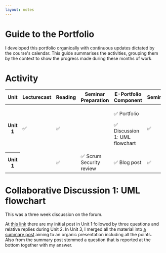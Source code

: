 ```yaml
---
layout: notes
---
```

# Guide to the Portfolio

I developed this portfolio organically with continuous updates dictated by the course's calendar. This guide summarises the activities, grouping them by the context to show the progress made during these months of work.

# Activity

<table class="table table-responsive text-center">
  <thead>
    <tr>
      <th scope="col">Unit</th>
      <th scope="col">Lecturecast</th>
      <th scope="col">Reading</th>
      <th scope="col">Seminar Preparation</th>
      <th scope="col">E-Portfolio Component</th>
      <th scope="col">Seminar</th>
    </tr>
  </thead>
  <tbody>
    <tr>
      <!-- Unit -->
      <th scope="row">Unit 1</th>
      <!-- Lecturecast -->
      <td>✅</td>
      <!-- Reading -->
      <td>✅</td>
      <!-- Seminar Preparation-->
      <td></td>
      <!-- E-Portfolio Component -->
      <td>
        <p>✅ Portfolio</p>
        <p>✅ Discussion 1: UML flowchart</p>
      </td>
      <!-- Seminar -->
      <td>✅</td>
    </tr>
    <tr>
      <!-- Unit -->
      <th scope="row">Unit 1</th>
      <!-- Lecturecast -->
      <td></td>
      <!-- Reading -->
      <td>✅</td>
      <!-- Seminar Preparation-->
      <td>✅ Scrum Security review</td>
      <!-- E-Portfolio Component -->
      <td>✅ Blog post</td>
      <!-- Seminar -->
      <td>✅</td>
    </tr>
  </tbody>
</table>

# Collaborative Discussion 1: UML flowchart

This was a three week discussion on the forum.

At [this link](../unit1) there are my initial post in Unit 1 followed by three questions and relative replies during Unit 2. In Unit 3, I merged all the material into [a summary post](../unit3/csrf-attack-summary) aiming to an organic presentation including all the points. Also from the summary post stemmed a question that is reported at the bottom together with my answer.
